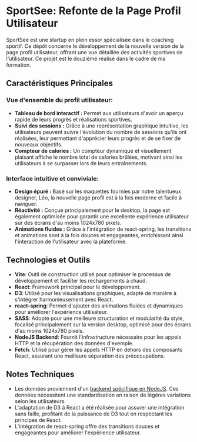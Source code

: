# SportSee: Refonte de la Page Profil Utilisateur

SportSee est une startup en plein essor spécialisée dans le coaching sportif. Ce dépôt concerne le développement de la nouvelle version de la page profil utilisateur, offrant une vue détaillée des activités sportives de l'utilisateur. Ce projet est le douzième réalisé dans le cadre de ma formation.

##  Caractéristiques Principales

### Vue d'ensemble du profil utilisateur:

- **Tableau de bord interactif :** Permet aux utilisateurs d'avoir un aperçu rapide de leurs progrès et réalisations sportives.
- **Suivi des sessions :** Grâce à une représentation graphique intuitive, les utilisateurs peuvent suivre l'évolution du nombre de sessions qu'ils ont réalisées, leur permettant d'apprécier leurs progrès et de se fixer de nouveaux objectifs.
- **Compteur de calories :** Un compteur dynamique et visuellement plaisant affiche le nombre total de calories brûlées, motivant ainsi les utilisateurs à se surpasser lors de leurs entraînements.

### Interface intuitive et conviviale:

- **Design épuré :** Basé sur les maquettes fournies par notre talentueux designer, Léo, la nouvelle page profil est à la fois moderne et facile à naviguer.
- **Réactivité :** Conçue principalement pour le desktop, la page est également optimisée pour garantir une excellente expérience utilisateur sur des écrans d'au moins 1024x780 pixels.
- **Animations fluides :** Grâce à l'intégration de react-spring, les transitions et animations sont à la fois douces et engageantes, enrichissant ainsi l'interaction de l'utilisateur avec la plateforme.

## Technologies et Outils
- **Vite**: Outil de construction utilisé pour optimiser le processus de développement et faciliter les rechargements à chaud.
- **React**: Framework principal pour le développement.
- **D3**: Utilisé pour les visualisations graphiques, adapté de manière à s'intégrer harmonieusement avec React.
- **react-spring**: Permet d'ajouter des animations fluides et dynamiques pour améliorer l'expérience utilisateur.
- **SASS**: Adopté pour une meilleure structuration et modularité du style, focalisé principalement sur la version desktop, optimisé pour des écrans d'au moins 1024x780 pixels.
- **NodeJS Backend**: Fournit l'infrastructure nécessaire pour les appels HTTP et la récupération des données d'exemple.
- **Fetch**: Utilisé pour gérer les appels HTTP en dehors des composants React, assurant une meilleure séparation des préoccupations.

## Notes Techniques
- Les données proviennent d'un [backend spécifique en NodeJS](https://github.com/OpenClassrooms-Student-Center/P9-front-end-dashboard). Ces données nécessitent une standardisation en raison de légères variations selon les utilisateurs.
- L'adaptation de D3 à React a été réalisée pour assurer une intégration sans faille, profitant de la puissance de D3 tout en respectant les principes de React.
- L'intégration de react-spring offre des transitions douces et engageantes pour améliorer l'expérience utilisateur.
